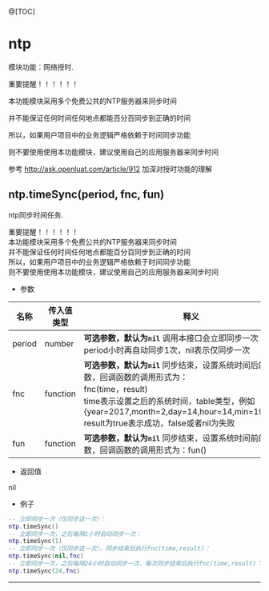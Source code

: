 
@[TOC]

# ntp

模块功能：网络授时.

重要提醒！！！！！！

本功能模块采用多个免费公共的NTP服务器来同步时间

并不能保证任何时间任何地点都能百分百同步到正确的时间

所以，如果用户项目中的业务逻辑严格依赖于时间同步功能

则不要使用使用本功能模块，建议使用自己的应用服务器来同步时间

参考 http://ask.openluat.com/article/912 加深对授时功能的理解

## ntp.timeSync(period, fnc, fun)

ntp同步时间任务.

重要提醒！！！！！！<br>本功能模块采用多个免费公共的NTP服务器来同步时间<br>并不能保证任何时间任何地点都能百分百同步到正确的时间<br>所以，如果用户项目中的业务逻辑严格依赖于时间同步功能<br>则不要使用使用本功能模块，建议使用自己的应用服务器来同步时间

* 参数

|名称|传入值类型|释义|
|-|-|-|
|period|number|**可选参数，默认为`nil`** 调用本接口会立即同步一次；每隔period小时再自动同步1次，nil表示仅同步一次|
|fnc|function|**可选参数，默认为`nil`** 同步结束，设置系统时间后的回调函数，回调函数的调用形式为：<br>fnc(time，result)<br>time表示设置之后的系统时间，table类型，例如{year=2017,month=2,day=14,hour=14,min=19,sec=23}<br>result为true表示成功，false或者nil为失败|
|fun|function|**可选参数，默认为`nil`** 同步结束，设置系统时间前的回调函数，回调函数的调用形式为：fun()|

* 返回值

nil<br> 

* 例子

```lua
-- 立即同步一次（仅同步这一次）：
ntp.timeSync()
-- 立即同步一次，之后每隔1小时自动同步一次：
ntp.timeSync(1)
-- 立即同步一次（仅同步这一次），同步结束后执行fnc(time,result)：
ntp.timeSync(nil,fnc)
-- 立即同步一次，之后每隔24小时自动同步一次，每次同步结束后执行fnc(time,result)：
ntp.timeSync(24,fnc)
```

---
